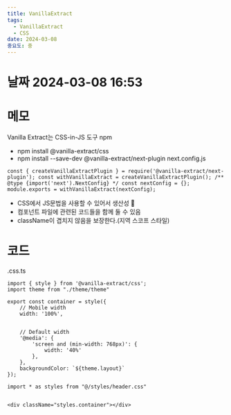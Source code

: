 ```yaml
---
title: VanillaExtract
tags:
  - VanillaExtract
  - CSS
date: 2024-03-08
중요도: 중
---
```

# 날짜  2024-03-08 16:53

# 메모

Vanilla Extract는 CSS-in-JS 도구
npm
- npm install @vanilla-extract/css
- npm install --save-dev @vanilla-extract/next-plugin
next.config.js
```
const { createVanillaExtractPlugin } = require('@vanilla-extract/next-plugin'); const withVanillaExtract = createVanillaExtractPlugin(); /** @type {import('next').NextConfig} */ const nextConfig = {}; module.exports = withVanillaExtract(nextConfig);
```


- CSS에서 JS문법을 사용할 수 있어서 생산성 🔼
- 컴포넌트 파일에 관련된 코드들을 함께 둘 수 있음
- className이 겹치지 않음을 보장한다.(지역 스코프 스타일)
# 코드

.css.ts
```tsx
import { style } from '@vanilla-extract/css';  
import theme from "./theme/theme"  
  
export const container = style({  
    // Mobile width  
    width: '100%',  
  
  
    // Default width  
    '@media': {  
        'screen and (min-width: 768px)': {  
            width: '40%'  
        },  
    },  
    backgroundColor: `${theme.layout}`  
});
```

  ```tsx
  import * as styles from "@/styles/header.css"


<div className="styles.container"></div>
```
